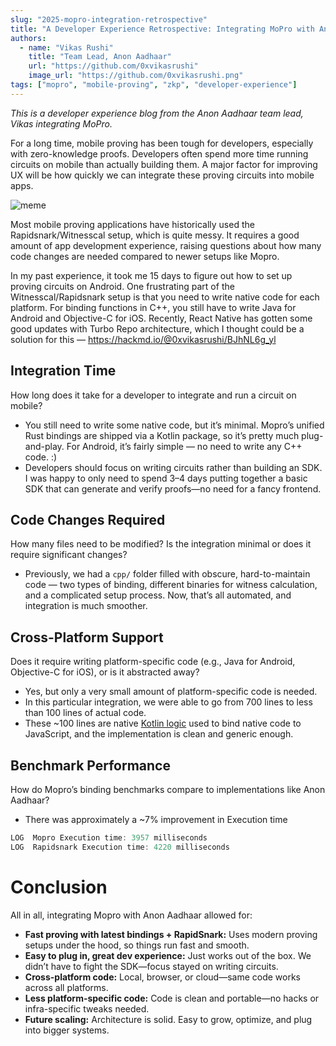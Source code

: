 ```yaml
---
slug: "2025-mopro-integration-retrospective"
title: "A Developer Experience Retrospective: Integrating MoPro with Anon Aadhaar"
authors:
  - name: "Vikas Rushi"
    title: "Team Lead, Anon Aadhaar"
    url: "https://github.com/0xvikasrushi"
    image_url: "https://github.com/0xvikasrushi.png"
tags: ["mopro", "mobile-proving", "zkp", "developer-experience"]
---
```


*This is a developer experience blog from the Anon Aadhaar team lead, Vikas integrating MoPro.*

For a long time, mobile proving has been tough for developers, especially with zero-knowledge proofs. Developers often spend more time running circuits on mobile than actually building them. A major factor for improving UX will be how quickly we can integrate these proving circuits into mobile apps.

![meme](https://github.com/user-attachments/assets/07b43732-9ce3-42b2-a196-45c88ace3c6d)


Most mobile proving applications have historically used the Rapidsnark/Witnesscal setup, which is quite messy. It requires a good amount of app development experience, raising questions about how many code changes are needed compared to newer setups like Mopro.

In my past experience, it took me 15 days to figure out how to set up proving circuits on Android. One frustrating part of the Witnesscal/Rapidsnark setup is that you need to write native code for each platform. For binding functions in C++, you still have to write Java for Android and Objective-C for iOS. Recently, React Native has gotten some good updates with Turbo Repo architecture, which I thought could be a solution for this — https://hackmd.io/@0xvikasrushi/BJhNL6g_yl

## Integration Time

How long does it take for a developer to integrate and run a circuit on mobile?

- You still need to write some native code, but it’s minimal. Mopro’s unified Rust bindings are shipped via a Kotlin package, so it’s pretty much plug-and-play. For Android, it’s fairly simple — no need to write any C++ code. :)  
- Developers should focus on writing circuits rather than building an SDK. I was happy to only need to spend 3–4 days putting together a basic SDK that can generate and verify proofs—no need for a fancy frontend.

## Code Changes Required

How many files need to be modified? Is the integration minimal or does it require significant changes?

- Previously, we had a `cpp/` folder filled with obscure, hard-to-maintain code — two types of binding, different binaries for witness calculation, and a complicated setup process. Now, that’s all automated, and integration is much smoother.

## Cross-Platform Support

Does it require writing platform-specific code (e.g., Java for Android, Objective-C for iOS), or is it abstracted away?

- Yes, but only a very small amount of platform-specific code is needed.  
- In this particular integration, we were able to go from 700 lines to less than 100 lines of actual code.
- These ~100 lines are native [Kotlin logic](https://github.com/anon-aadhaar/anon-aadhaar-react-native/blob/14dceaa630af5f8679d166b0738feaa97862e2a8/android/src/main/java/com/rapidsnark/RapidsnarkModule.kt) used to bind native code to JavaScript, and the implementation is clean and generic enough. 

## Benchmark Performance

How do Mopro’s binding benchmarks compare to implementations like Anon Aadhaar?

- There was approximately a ~7% improvement in Execution time

```jsx
LOG  Mopro Execution time: 3957 milliseconds
LOG  Rapidsnark Execution time: 4220 milliseconds
```

# Conclusion

All in all, integrating Mopro with Anon Aadhaar allowed for:

- **Fast proving with latest bindings + RapidSnark:** Uses modern proving setups under the hood, so things run fast and smooth.  
- **Easy to plug in, great dev experience:** Just works out of the box. We didn’t have to fight the SDK—focus stayed on writing circuits.  
- **Cross-platform code:** Local, browser, or cloud—same code works across all platforms.  
- **Less platform-specific code:** Code is clean and portable—no hacks or infra-specific tweaks needed.  
- **Future scaling:** Architecture is solid. Easy to grow, optimize, and plug into bigger systems.  

